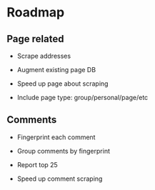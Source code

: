 # Roadmap

## Page related

- Scrape addresses
- Augment existing page DB

- Speed up page about scraping
- Include page type: group/personal/page/etc


## Comments

- Fingerprint each comment
- Group comments by fingerprint
- Report top 25

- Speed up comment scraping